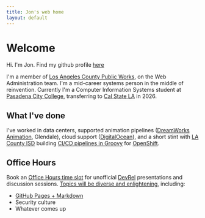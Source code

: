 ```yaml
---
title: Jon's web home
layout: default
---
```

<link rel="stylesheet" href="style.css">

# Welcome

Hi. I'm Jon. Find my github profile [here](https://github.com/jleibowitz-lacpw)

I'm a member of [Los Angeles County Public Works](https://pw.lacounty.gov), on the Web Administration team. I'm a mid-career systems person in the middle of reinvention. Currently I'm a Computer Information Systems student at [Pasadena City College](https://pasadena.edu), transferring to [Cal State LA](https://www.calstatela.edu) in 2026.

## What I've done

I've worked in data centers, supported animation pipelines ([DreamWorks Animation](https://www.dreamworks.com/), Glendale), cloud support ([DigitalOcean](https://www.digitalocean.com)), and a short stint with [LA County ISD](https://isd.lacounty.gov/) building [CI/CD pipelines in Groovy](https://www.jenkins.io/doc/book/pipeline/) for [OpenShift](https://en.wikipedia.org/wiki/OpenShift).

## Office Hours

Book an [Office Hours time slot](https://cal.com/jleibowitz-lacpw) for unofficial [DevRel](https://raw.githubusercontent.com/jleibowitz-lacpw/marp-presentations/refs/heads/main/ideas/devrel.md) presentations and discussion sessions. [Topics will be diverse and enlightening](https://github.com/jleibowitz-lacpw/marp-presentations), including:
- [GitHub Pages + Markdown](https://github.com/jleibowitz-lacpw/marp-presentations/blob/main/web/github-pages.md)
- Security culture
- Whatever comes up
